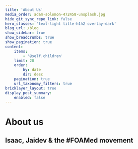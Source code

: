 ```yaml
---
title: 'About Us'
media_order: adam-solomon-472458-unsplash.jpg
hide_git_sync_repo_link: false
hero_classes: 'text-light title-h1h2 overlay-dark'
blog_url: /blog
show_sidebar: true
show_breadcrumbs: true
show_pagination: true
content:
    items:
        - '@self.children'
    limit: 20
    order:
        by: date
        dir: desc
    pagination: true
    url_taxonomy_filters: true
bricklayer_layout: true
display_post_summary:
    enabled: false
---
```


# About us
## Isaac, Jaidev & the #FOAMed movement